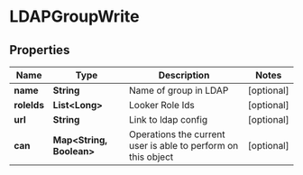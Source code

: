 
# LDAPGroupWrite

## Properties
Name | Type | Description | Notes
------------ | ------------- | ------------- | -------------
**name** | **String** | Name of group in LDAP |  [optional]
**roleIds** | **List&lt;Long&gt;** | Looker Role Ids |  [optional]
**url** | **String** | Link to ldap config |  [optional]
**can** | **Map&lt;String, Boolean&gt;** | Operations the current user is able to perform on this object |  [optional]



